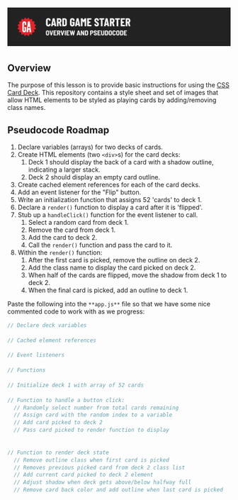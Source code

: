 # ![CSS Card Deck - Overview and Pseudocode](./assets/hero.png)

## Overview

The purpose of this lesson is to provide basic instructions for using the [CSS Card Deck](https://github.com/SEI-Remote/css-card-deck). This repository contains a style sheet and set of images that allow HTML elements to be styled as playing cards by adding/removing class names. 

## Pseudocode Roadmap

1. Declare variables (arrays) for two decks of cards.
2. Create HTML elements (two `<div>`s) for the card decks:
    1. Deck 1 should display the back of a card with a shadow outline, indicating a larger stack.
    2. Deck 2 should display an empty card outline.
3. Create cached element references for each of the card decks.
4. Add an event listener for the "Flip" button.
5. Write an initialization function that assigns 52 'cards' to deck 1.
6. Declare a `render()` function to display a card after it is 'flipped'.
7. Stub up a `handleClick()` function for the event listener to call.
    1. Select a random card from deck 1.
    2. Remove the card from deck 1.
    3. Add the card to deck 2.
    4. Call the `render()` function and pass the card to it.
8. Within the `render()` function:
    1. After the first card is picked, remove the outline on deck 2.
    2. Add the class name to display the card picked on deck 2.
    3. When half of the cards are flipped, move the shadow from deck 1 to deck 2.
    4. When the final card is picked, add an outline to deck 1.

Paste the following into the `**app.js**` file so that we have some nice commented code to work with as we progress:

```javascript
// Declare deck variables

// Cached element references

// Event listeners

// Functions

// Initialize deck 1 with array of 52 cards 

// Function to handle a button click:
  // Randomly select number from total cards remaining
  // Assign card with the random index to a variable
  // Add card picked to deck 2
  // Pass card picked to render function to display


// Function to render deck state
  // Remove outline class when first card is picked
  // Removes previous picked card from deck 2 class list
  // Add current card picked to deck 2 element
  // Adjust shadow when deck gets above/below halfway full
  // Remove card back color and add outline when last card is picked
```

